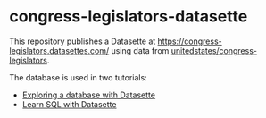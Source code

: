 # congress-legislators-datasette

This repository publishes a Datasette at https://congress-legislators.datasettes.com/ using data from [unitedstates/congress-legislators](https://github.com/unitedstates/congress-legislators).

The database is used in two tutorials:

- [Exploring a database with Datasette](https://datasette.io/tutorials/explore)
- [Learn SQL with Datasette](https://datasette.io/tutorials/learn-sql)
